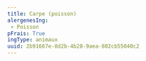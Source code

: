 ```yaml
---
title: Carpe (poisson)
alergenesIng:
 - Poisson
pFrais: True
ingType: animaux
uuid: 2b91667e-8d2b-4b28-9aea-802cb55040c2
---
```

